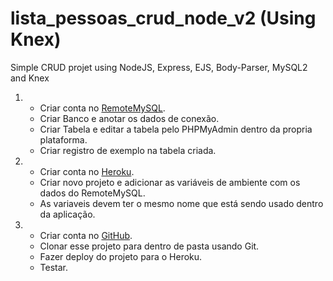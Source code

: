 # lista_pessoas_crud_node_v2 (Using Knex)
Simple CRUD projet using NodeJS, Express, EJS, Body-Parser, MySQL2 and Knex


01.  
     - Criar conta no [RemoteMySQL](https://remotemysql.com).
     - Criar Banco e anotar os dados de conexão.
     - Criar Tabela e editar a tabela pelo PHPMyAdmin dentro da propria plataforma.
     - Criar registro de exemplo na tabela criada.
     
     
02.   
     - Criar conta no [Heroku](https://www.heroku.com).
     - Criar novo projeto e adicionar as variáveis de ambiente com os dados do RemoteMySQL.
     - As variaveis devem ter o mesmo nome que está sendo usado dentro da aplicação.
     
     
     
03.
     - Criar conta no [GitHub](https://github.com/).
     - Clonar esse projeto para dentro de pasta usando Git.
     - Fazer deploy do projeto para o Heroku.
     - Testar.
